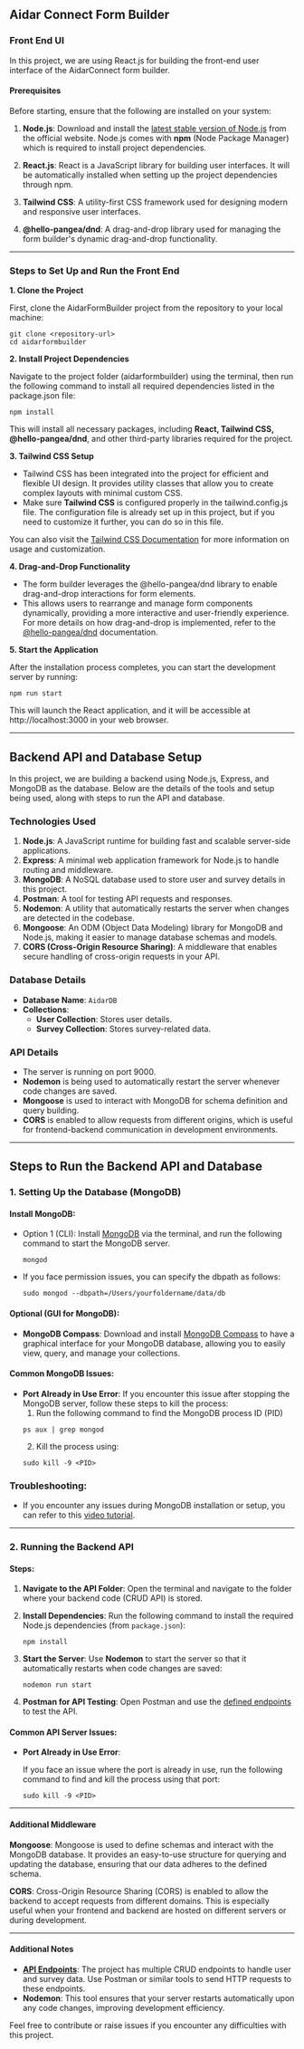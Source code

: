 ## Aidar Connect Form Builder
### Front End UI
In this project, we are using React.js for building the front-end user interface of the AidarConnect form builder.

#### Prerequisites
Before starting, ensure that the following are installed on your system:

1. **Node.js**: Download and install the [latest stable version of Node.js](https://nodejs.org/en) from the official website. Node.js comes with **npm** (Node Package Manager) which is required to install project dependencies.
2. **React.js**: React is a JavaScript library for building user interfaces. It will be automatically installed when setting up the project dependencies through npm.
3. **Tailwind CSS**: A utility-first CSS framework used for designing modern and responsive user interfaces.

4. **@hello-pangea/dnd**: A drag-and-drop library used for managing the form builder's dynamic drag-and-drop functionality.

---
### Steps to Set Up and Run the Front End
**1. Clone the Project**

First, clone the AidarFormBuilder project from the repository to your local machine:
```
git clone <repository-url>
cd aidarformbuilder
```
**2. Install Project Dependencies**

Navigate to the project folder (aidarformbuilder) using the terminal, then run the following command to install all required dependencies listed in the package.json file:
```
npm install
```
This will install all necessary packages, including **React, Tailwind CSS, @hello-pangea/dnd**, and other third-party libraries required for the project.

**3. Tailwind CSS Setup**

- Tailwind CSS has been integrated into the project for efficient and flexible UI design. It provides utility classes that allow you to create complex layouts with minimal custom CSS.
- Make sure **Tailwind CSS** is configured properly in the tailwind.config.js file. The configuration file is already set up in this project, but if you need to customize it further, you can do so in this file.

You can also visit the [Tailwind CSS Documentation](https://tailwindcss.com/docs/installation) for more information on usage and customization.

**4. Drag-and-Drop Functionality**

- The form builder leverages the @hello-pangea/dnd library to enable drag-and-drop interactions for form elements.
- This allows users to rearrange and manage form components dynamically, providing a more interactive and user-friendly experience.
For more details on how drag-and-drop is implemented, refer to the [@hello-pangea/dnd](https://www.npmjs.com/package/@hello-pangea/dnd) documentation.

**5. Start the Application**

After the installation process completes, you can start the development server by running:
```
npm run start
```
This will launch the React application, and it will be accessible at http://localhost:3000 in your web browser.

---
## Backend API and Database Setup
In this project, we are building a backend using Node.js, Express, and MongoDB as the database. Below are the details of the tools and setup being used, along with steps to run the API and database.
### Technologies Used
1. **Node.js**: A JavaScript runtime for building fast and scalable server-side applications.
2. **Express**: A minimal web application framework for Node.js to handle routing and middleware.
3. **MongoDB**: A NoSQL database used to store user and survey details in this project.
4. **Postman**: A tool for testing API requests and responses.
5. **Nodemon**: A utility that automatically restarts the server when changes are detected in the codebase.
6. **Mongoose**: An ODM (Object Data Modeling) library for MongoDB and Node.js, making it easier to manage database schemas and models.
7. **CORS (Cross-Origin Resource Sharing)**: A middleware that enables secure handling of cross-origin requests in your API.

### Database Details
- **Database Name**: `AidarDB`
- **Collections**:
  - **User Collection**: Stores user details.
  - **Survey Collection**: Stores survey-related data.

### API Details
- The server is running on port 9000.
- **Nodemon** is being used to automatically restart the server whenever code changes are saved.
- **Mongoose** is used to interact with MongoDB for schema definition and query building.
- **CORS** is enabled to allow requests from different origins, which is useful for frontend-backend communication in development environments.
---
## Steps to Run the Backend API and Database

### 1. Setting Up the Database (MongoDB)

#### Install MongoDB:
- Option 1 (CLI): Install [MongoDB](https://www.mongodb.com/try/download/shell) via the terminal, and run the following command to start the MongoDB server.
  ```
  mongod
  ```
- If you face permission issues, you can specify the dbpath as follows:
  ```
  sudo mongod --dbpath=/Users/yourfoldername/data/db
  ```

#### Optional (GUI for MongoDB):
- **MongoDB Compass**: Download and install [MongoDB Compass](https://www.mongodb.com/products/tools/compass) to have a graphical interface for your MongoDB database, allowing you to easily view, query, and manage your collections.
#### Common MongoDB Issues:
- **Port Already in Use Error**: If you encounter this issue after stopping the MongoDB server, follow these steps to kill the process:
  1. Run the following command to find the MongoDB process ID (PID)
  ```
  ps aux | grep mongod
  ```
  2. Kill the process using:
  ```
  sudo kill -9 <PID>
  ```
### Troubleshooting:
- If you encounter any issues during MongoDB installation or setup, you can refer to this [video tutorial](https://www.youtube.com/watch?v=8gUQL2zlpvI).
---
### 2. Running the Backend API
#### Steps:
1. **Navigate to the API Folder**:
    Open the terminal and navigate to the folder where your backend code (CRUD API) is stored.

2. **Install Dependencies**:
    Run the following command to install the required Node.js dependencies (from `package.json`):
   ```
   npm install
   ```
3. **Start the Server**:
    Use **Nodemon** to start the server so that it automatically restarts when code changes are saved:
    ```
    nodemon run start
    ```
4. **Postman for API Testing**:
    Open Postman and use the [defined endpoints](https://github.com/SAKETH1111/AidarConnect/tree/main/CrudAPI#readme) to test the API.
#### Common API Server Issues:
- **Port Already in Use Error**:

  If you face an issue where the port is already in use, run the following command to find and kill the process   using that port:
  ```
  sudo kill -9 <PID>
  ```
---
#### Additional Middleware
**Mongoose**: Mongoose is used to define schemas and interact with the MongoDB database. It provides an easy-to-use structure for querying and updating the database, ensuring that our data adheres to the defined schema.

**CORS**: Cross-Origin Resource Sharing (CORS) is enabled to allow the backend to accept requests from different domains. This is especially useful when your frontend and backend are hosted on different servers or during development.

---
#### Additional Notes
- **[API Endpoints](https://github.com/SAKETH1111/AidarConnect/tree/main/CrudAPI#readme)**: The project has multiple CRUD endpoints to handle user and survey data. Use Postman or similar tools to send HTTP requests to these endpoints.
- **Nodemon**: This tool ensures that your server restarts automatically upon any code changes, improving development efficiency.

Feel free to contribute or raise issues if you encounter any difficulties with this project.


